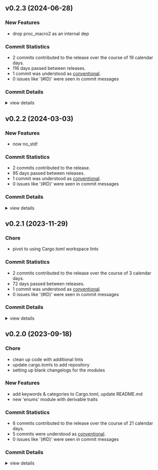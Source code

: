 


## v0.2.3 (2024-06-28)

### New Features

 - <csr-id-036bba99979a49bf015c8355533b8a69ca09511f/> drop proc_macro2 as an internal dep

### Commit Statistics

<csr-read-only-do-not-edit/>

 - 2 commits contributed to the release over the course of 19 calendar days.
 - 116 days passed between releases.
 - 1 commit was understood as [conventional](https://www.conventionalcommits.org).
 - 0 issues like '(#ID)' were seen in commit messages

### Commit Details

<csr-read-only-do-not-edit/>

<details><summary>view details</summary>

 * **Uncategorized**
    - Release irox-derive-helpers v0.1.0 ([`c4a78dc`](https://github.com/spmadden/irox/commit/c4a78dcfe38422bfd87d85d756e1697cd8c8f6c6))
    - Drop proc_macro2 as an internal dep ([`036bba9`](https://github.com/spmadden/irox/commit/036bba99979a49bf015c8355533b8a69ca09511f))
</details>

## v0.2.2 (2024-03-03)

### New Features

 - <csr-id-be3d30732b59faf7fff949fdeebb908fc12640a3/> now no_std!

### Commit Statistics

<csr-read-only-do-not-edit/>

 - 2 commits contributed to the release.
 - 95 days passed between releases.
 - 1 commit was understood as [conventional](https://www.conventionalcommits.org).
 - 0 issues like '(#ID)' were seen in commit messages

### Commit Details

<csr-read-only-do-not-edit/>

<details><summary>view details</summary>

 * **Uncategorized**
    - Release irox-enums_derive v0.2.2, irox-enums v0.2.2 ([`d9f7875`](https://github.com/spmadden/irox/commit/d9f7875c92dba92845f5833fec2173a8b43a26f0))
    - Now no_std! ([`be3d307`](https://github.com/spmadden/irox/commit/be3d30732b59faf7fff949fdeebb908fc12640a3))
</details>

## v0.2.1 (2023-11-29)

<csr-id-88ebfb5deea5508ca54f4aaab62f6fd5a36f531c/>

### Chore

 - <csr-id-88ebfb5deea5508ca54f4aaab62f6fd5a36f531c/> pivot to using Cargo.toml workspace lints

### Commit Statistics

<csr-read-only-do-not-edit/>

 - 2 commits contributed to the release over the course of 3 calendar days.
 - 72 days passed between releases.
 - 1 commit was understood as [conventional](https://www.conventionalcommits.org).
 - 0 issues like '(#ID)' were seen in commit messages

### Commit Details

<csr-read-only-do-not-edit/>

<details><summary>view details</summary>

 * **Uncategorized**
    - Release irox-enums_derive v0.2.1 ([`7b1646e`](https://github.com/spmadden/irox/commit/7b1646e94493387f90a826969b440bb8feb1919c))
    - Pivot to using Cargo.toml workspace lints ([`88ebfb5`](https://github.com/spmadden/irox/commit/88ebfb5deea5508ca54f4aaab62f6fd5a36f531c))
</details>

## v0.2.0 (2023-09-18)

<csr-id-f03d8a3ec997d53470bfdeb5e76b71925aac3f10/>
<csr-id-80d2b88bdcb553faaeafc09673c31d7ebedafd19/>
<csr-id-1a365333397b02a5f911d0897c3bf0c80f6c2b80/>

### Chore

 - <csr-id-f03d8a3ec997d53470bfdeb5e76b71925aac3f10/> clean up code with additional lints
 - <csr-id-80d2b88bdcb553faaeafc09673c31d7ebedafd19/> update cargo.tomls to add repository
 - <csr-id-1a365333397b02a5f911d0897c3bf0c80f6c2b80/> setting up blank changelogs for the modules

### New Features

 - <csr-id-75c3c209690878c2c92746f9720a43f75356c760/> add keywords & categories to Cargo.toml, update README.md
 - <csr-id-de9e9b35906282e5ca7490129025ae149de2b9f1/> new 'enums' module with derivable traits

### Commit Statistics

<csr-read-only-do-not-edit/>

 - 6 commits contributed to the release over the course of 21 calendar days.
 - 5 commits were understood as [conventional](https://www.conventionalcommits.org).
 - 0 issues like '(#ID)' were seen in commit messages

### Commit Details

<csr-read-only-do-not-edit/>

<details><summary>view details</summary>

 * **Uncategorized**
    - Release irox-enums_derive v0.2.0, irox-enums v0.2.0, irox-tools v0.2.0, irox-units v0.2.0, irox-carto v0.2.0, irox-csv v0.2.0, irox-egui-extras v0.2.0, irox-networking v0.2.0, irox-types v0.2.0, irox-influxdb_v1 v0.2.0, irox-structs_derive v0.2.0, irox-structs v0.2.0, irox-nmea0183 v0.1.0, irox-sirf v0.2.0, irox-stats v0.2.0, irox-winlocation-api v0.1.0, irox v0.2.0, safety bump 10 crates ([`6a72204`](https://github.com/spmadden/irox/commit/6a722046661ceef02a66c2067e2c5c15ce102e04))
    - Clean up code with additional lints ([`f03d8a3`](https://github.com/spmadden/irox/commit/f03d8a3ec997d53470bfdeb5e76b71925aac3f10))
    - Update cargo.tomls to add repository ([`80d2b88`](https://github.com/spmadden/irox/commit/80d2b88bdcb553faaeafc09673c31d7ebedafd19))
    - Setting up blank changelogs for the modules ([`1a36533`](https://github.com/spmadden/irox/commit/1a365333397b02a5f911d0897c3bf0c80f6c2b80))
    - Add keywords & categories to Cargo.toml, update README.md ([`75c3c20`](https://github.com/spmadden/irox/commit/75c3c209690878c2c92746f9720a43f75356c760))
    - New 'enums' module with derivable traits ([`de9e9b3`](https://github.com/spmadden/irox/commit/de9e9b35906282e5ca7490129025ae149de2b9f1))
</details>

